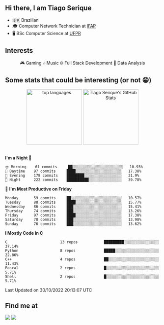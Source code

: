 
<h2> Hi there, I am Tiago Serique</h2>

<div>
	<ul>
		<li>🇧🇷 Brazilian</li>
		<li>🎓 Computer Network Technician at <a href="https://www.ifap.edu.br/">IFAP</a></li>
		<li>🖥️ BSc Computer Science at <a href="https://www.ufpr.br/portalufpr/">UFPR</a></li>
	</ul>
</div>


<h2>Interests</h2>

<div align="center">
	🎮 Gaming 🎶 Music 🌐 Full Stack Development 🎲 Data Analysis
</div>


<h2>Some stats that could be interesting (or not 😁)</h2>

<div align="center">
	<img height="180em" src="https://github-readme-stats.vercel.app/api/top-langs/?layout=compact&theme=tokyonight&username=tiagoserique&langs_count=10&hide=makefile&exclude_repo=vim-mods" alt="top languages">
	<img height="180em" src="https://github-readme-stats.vercel.app/api?username=tiagoserique&count_private=true&show_icons=true&theme=tokyonight&include_all_commits=true" alt="Tiago Serique's GitHub Stats">
</div> 

<br>

<!--START_SECTION:waka-->
**I'm a Night 🦉** 

```text
🌞 Morning    61 commits     ██░░░░░░░░░░░░░░░░░░░░░░░   10.93% 
🌆 Daytime    97 commits     ████░░░░░░░░░░░░░░░░░░░░░   17.38% 
🌃 Evening    178 commits    ████████░░░░░░░░░░░░░░░░░   31.9% 
🌙 Night      222 commits    ██████████░░░░░░░░░░░░░░░   39.78%

```
📅 **I'm Most Productive on Friday** 

```text
Monday       59 commits     ██░░░░░░░░░░░░░░░░░░░░░░░   10.57% 
Tuesday      88 commits     ████░░░░░░░░░░░░░░░░░░░░░   15.77% 
Wednesday    86 commits     ███░░░░░░░░░░░░░░░░░░░░░░   15.41% 
Thursday     74 commits     ███░░░░░░░░░░░░░░░░░░░░░░   13.26% 
Friday       97 commits     ████░░░░░░░░░░░░░░░░░░░░░   17.38% 
Saturday     78 commits     ███░░░░░░░░░░░░░░░░░░░░░░   13.98% 
Sunday       76 commits     ███░░░░░░░░░░░░░░░░░░░░░░   13.62%

```


**I Mostly Code in C** 

```text
C                        13 repos            █████████░░░░░░░░░░░░░░░░   37.14% 
Python                   8 repos             █████░░░░░░░░░░░░░░░░░░░░   22.86% 
C++                      4 repos             ██░░░░░░░░░░░░░░░░░░░░░░░   11.43% 
Pascal                   2 repos             █░░░░░░░░░░░░░░░░░░░░░░░░   5.71% 
Shell                    2 repos             █░░░░░░░░░░░░░░░░░░░░░░░░   5.71%

```



 Last Updated on 30/10/2022 20:13:07 UTC
<!--END_SECTION:waka-->



<h2>Find me at</h2>

<div>
	<a href="https://www.linkedin.com/in/tiago-serique"><img src="https://img.shields.io/badge/LinkedIn-0077B5?style=for-the-badge&logo=linkedin&logoColor=white"></a>
	<a href="https://www.instagram.com/tecseit/"><img src="https://img.shields.io/badge/Instagram-E4405F?style=for-the-badge&logo=instagram&logoColor=white"></a>
</div>
